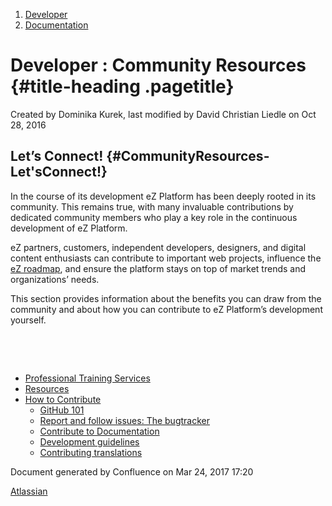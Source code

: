 1.  <span>[Developer](index.html)</span>
2.  <span>[Documentation](Documentation_31429504.html)</span>

<span id="title-text"> Developer : Community Resources </span> {#title-heading .pagetitle}
==============================================================

Created by <span class="author"> Dominika Kurek</span>, last modified by
<span class="editor"> David Christian Liedle</span> on Oct 28, 2016

Let’s Connect! {#CommunityResources-Let'sConnect!}
--------------

In the course of its development eZ Platform has been deeply rooted in
its community. This remains true, with many invaluable contributions by
dedicated community members who play a key role in the continuous
development of eZ Platform. 

eZ partners, customers, independent developers, designers, and digital
content enthusiasts can contribute to important web projects, influence
the [eZ
roadmap](https://doc.ez.no/display/MAIN/eZ+Platform+and+eZ+Studio+Release+Process+and+Roadmap),
and ensure the platform stays on top of market trends and organizations’
needs.

This section provides information about the benefits you can draw from
the community and about how you can contribute to eZ Platform’s
development yourself.

 

 

-   [Professional Training
    Services](Professional-Training-Services_31429585.html)
-   [Resources](Resources_31429588.html)
-   [How to Contribute](How-to-Contribute_31429587.html)
    -   [GitHub 101](GitHub-101_31429590.html)
    -   [Report and follow issues: The bugtracker](31429592.html)
    -   [Contribute to
        Documentation](Contribute-to-Documentation_31429594.html)
    -   [Development guidelines](Development-guidelines_31430575.html)
    -   [Contributing
        translations](Contributing-translations_34079215.html)

Document generated by Confluence on Mar 24, 2017 17:20

[Atlassian](http://www.atlassian.com/)


